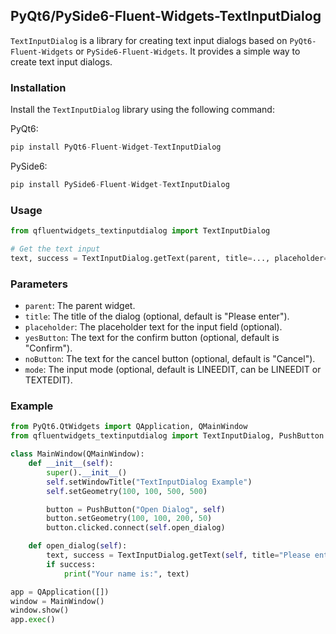 ## PyQt6/PySide6-Fluent-Widgets-TextInputDialog

`TextInputDialog` is a library for creating text input dialogs based on `PyQt6-Fluent-Widgets` or `PySide6-Fluent-Widgets`. It provides a simple way to create text input dialogs.

### Installation

Install the `TextInputDialog` library using the following command:

PyQt6:

```python
pip install PyQt6-Fluent-Widget-TextInputDialog
```

PySide6:

```python
pip install PySide6-Fluent-Widget-TextInputDialog
```

### Usage

```python
from qfluentwidgets_textinputdialog import TextInputDialog

# Get the text input
text, success = TextInputDialog.getText(parent, title=..., placeholder=..., yesButton=..., noButton=..., mode=...)
```

### Parameters

- `parent`: The parent widget.
- `title`: The title of the dialog (optional, default is "Please enter").
- `placeholder`: The placeholder text for the input field (optional).
- `yesButton`: The text for the confirm button (optional, default is "Confirm").
- `noButton`: The text for the cancel button (optional, default is "Cancel").
- `mode`: The input mode (optional, default is LINEEDIT, can be LINEEDIT or TEXTEDIT).

### Example

```python
from PyQt6.QtWidgets import QApplication, QMainWindow
from qfluentwidgets_textinputdialog import TextInputDialog, PushButton

class MainWindow(QMainWindow):
    def __init__(self):
        super().__init__()
        self.setWindowTitle("TextInputDialog Example")
        self.setGeometry(100, 100, 500, 500)

        button = PushButton("Open Dialog", self)
        button.setGeometry(100, 100, 200, 50)
        button.clicked.connect(self.open_dialog)

    def open_dialog(self):
        text, success = TextInputDialog.getText(self, title="Please enter your name", placeholder="Enter your name", yesButton="OK", noButton="Cancel")
        if success:
            print("Your name is:", text)

app = QApplication([])
window = MainWindow()
window.show()
app.exec()
```

